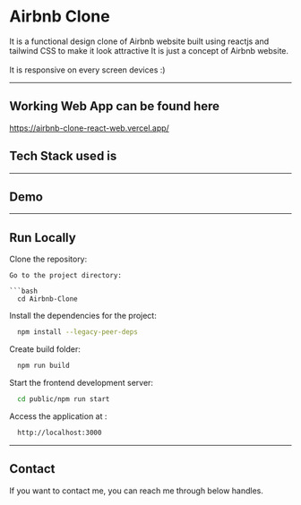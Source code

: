 # Airbnb Clone
It is a functional design clone of Airbnb website built using reactjs and tailwind CSS to make it look attractive It is just a concept of Airbnb website.
<br><br>
It is responsive on every screen devices :)
<hr>

## Working Web App can be found here

https://airbnb-clone-react-web.vercel.app/

## Tech Stack used is

 <hr>

## Demo 

<hr>

## Run Locally
Clone the repository:
```
Go to the project directory:

```bash
  cd Airbnb-Clone
```
Install the dependencies for the project:

```bash
  npm install --legacy-peer-deps
```
Create build folder:

```bash
  npm run build
```
Start the frontend development server:

```bash
  cd public/npm run start
```
Access the application at :

```bash
  http://localhost:3000
```

<hr>
  
## Contact

If you want to contact me, you can reach me through below handles.

